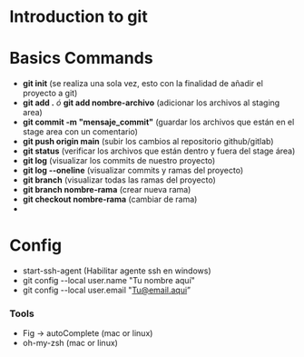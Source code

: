 # Introduction to git

# Basics Commands

- <strong>git init</strong> (se realiza una sola vez, esto con la finalidad de añadir el proyecto a git)
- <strong>git add .</strong> <i>ó</i> <strong>git add nombre-archivo</strong> (adicionar los archivos al staging area)
- <strong>git commit -m "mensaje_commit"</strong> (guardar los archivos que están en el stage area con un comentario)
- <strong>git push origin main</strong> (subir los cambios al repositorio github/gitlab)
- <strong>git status</strong> (verificar los archivos que están dentro y fuera del stage área)
- <strong>git log</strong> (visualizar los commits de nuestro proyecto)
- <strong>git log --oneline</strong> (visualizar commits y ramas del proyecto)
- <strong>git branch</strong> (visualizar todas las ramas del proyecto)
- <strong>git branch nombre-rama</strong> (crear nueva rama)
- <strong>git checkout nombre-rama</strong> (cambiar de rama)
- <strong></strong>


# Config

- start-ssh-agent (Habilitar agente ssh en windows)
- git config --local user.name "Tu nombre aquí"
- git config --local user.email "Tu@email.aqui”


### Tools

- Fig -> autoComplete (mac or linux)
- oh-my-zsh (mac or linux)